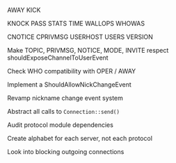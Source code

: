 AWAY KICK

KNOCK PASS STATS TIME WALLOPS WHOWAS

CNOTICE CPRIVMSG USERHOST USERS VERSION

Make TOPIC, PRIVMSG, NOTICE, MODE, INVITE respect shouldExposeChannelToUserEvent

Check WHO compatibility with OPER / AWAY

Implement a ShouldAllowNickChangeEvent

Revamp nickname change event system

Abstract all calls to `Connection::send()`

Audit protocol module dependencies

Create alphabet for each server, not each protocol

Look into blocking outgoing connections
